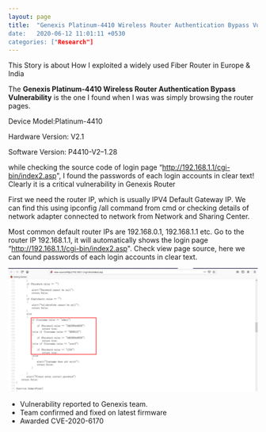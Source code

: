 ```yaml
---
layout: page
title:  "Genexis Platinum-4410 Wireless Router Authentication Bypass Vulnerability (CVE-2020-6170)
date:   2020-06-12 11:01:11 +0530
categories: ["Research"]
---
```


This Story is about How I exploited a widely used Fiber Router in Europe & India

The **Genexis Platinum-4410 Wireless Router Authentication Bypass Vulnerability** is the one I found when I was was simply browsing the router pages.

Device Model:Platinum-4410

Hardware Version: V2.1

Software Version: P4410-V2–1.28

while checking the source code of login page “http://192.168.1.1/cgi-bin/index2.asp", I found the passwords of each login accounts in clear text! Clearly it is a critical vulnerability in Genexis Router

First we need the router IP, which is usually IPV4 Default Gateway IP. We can find this using ipconfig /all command from cmd or checking details of network adapter connected to network from Network and Sharing Center.

Most common default router IPs are 192.168.0.1, 192.168.1.1 etc. Go to the router IP 192.168.1.1, it will automatically shows the login page “http://192.168.1.1/cgi-bin/index2.asp". Check view page source, here we can found passwords of each login accounts in clear text.

![image1](/assets/img/genexis.png)

* Vulnerability reported to Genexis team.
* Team confirmed and fixed on latest firmware
* Awarded CVE-2020-6170
